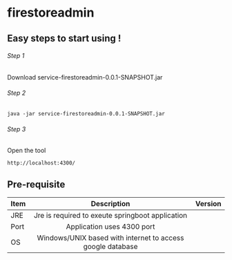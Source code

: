 # firestoreadmin
 
## Easy steps to start using !
###### Step 1
Download  service-firestoreadmin-0.0.1-SNAPSHOT.jar

###### Step 2
```
java -jar service-firestoreadmin-0.0.1-SNAPSHOT.jar
```
###### Step 3
Open the tool
```
http://localhost:4300/
```

## Pre-requisite 
| Item        | Description          | Version  |
| ------------- |:-------------:| -----:|
| JRE     | Jre is required to exeute springboot application |   |
| Port      | Application uses 4300 port      |     |
| OS | Windows/UNIX based with internet to access google database      |     |

